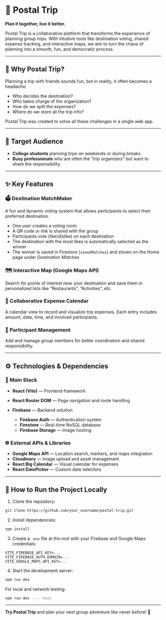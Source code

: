 # 📮 Postal Trip

**Plan it together, live it better.**

Postal Trip is a collaborative platform that transforms the experience of planning group trips. With intuitive tools like destination voting, shared expense tracking, and interactive maps, we aim to turn the chaos of planning into a smooth, fun, and democratic process.

---

## 🧠 Why Postal Trip?

Planning a trip with friends sounds fun, but in reality, it often becomes a headache:

* Who decides the destination?
* Who takes charge of the organization?
* How do we split the expenses?
* Where do we store all the trip info?

Postal Trip was created to solve all these challenges in a single web app.

---

## 👥 Target Audience

* **College students** planning trips on weekends or during breaks.
* **Busy professionals** who are often the “trip organizers” but want to share the responsibility.

---

## ✨ Key Features

### 🗳️ Destination MatchMaker

A fun and dynamic voting system that allows participants to select their preferred destination.

* One user creates a voting room
* A QR code or link is shared with the group
* Participants vote (like/dislike) on each destination
* The destination with the most likes is automatically selected as the winner
* The winner is saved in Firestore (`savedMatches`) and shown on the Home page under *Destination Matches*

### 🗺️ Interactive Map (Google Maps API)

Search for points of interest near your destination and save them in personalized lists like “Restaurants”, “Activities”, etc.

### 📆 Collaborative Expense Calendar

A calendar view to record and visualize trip expenses. Each entry includes amount, date, time, and involved participants.

### 👥 Participant Management

Add and manage group members for better coordination and shared responsibility.

---

## ⚙️ Technologies & Dependencies

### 🧩 Main Stack

* **React (Vite)** — Frontend framework
* **React Router DOM** — Page navigation and route handling
* **Firebase** — Backend solution

  * **Firebase Auth** — Authentication system
  * **Firestore** — Real-time NoSQL database
  * **Firebase Storage** — Image hosting

### 🌐 External APIs & Libraries

* **Google Maps API** — Location search, markers, and maps integration
* **Cloudinary** — Image upload and asset management
* **React Big Calendar** — Visual calendar for expenses
* **React DatePicker** — Custom date selectors

---

## 🧪 How to Run the Project Locally

1. Clone the repository:

```bash
git clone https://github.com/your_username/postal-trip.git
```

2. Install dependencies:

```bash
npm install
```

3. Create a `.env` file at the root with your Firebase and Google Maps credentials:

```
VITE_FIREBASE_API_KEY=...
VITE_FIREBASE_AUTH_DOMAIN=...
VITE_GOOGLE_MAPS_API_KEY=...
```

4. Start the development server:

```bash
npm run dev
```

For local and network testing:

```bash
npm run dev -- --host
```

---


**Try Postal Trip** and plan your next group adventure like never before! 🚀



